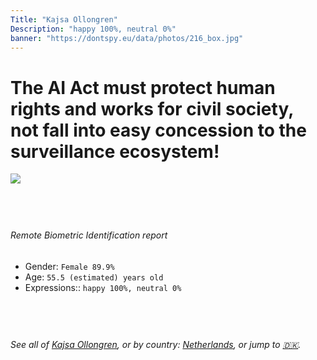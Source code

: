 ```yaml
---
Title: "Kajsa Ollongren"
Description: "happy 100%, neutral 0%"
banner: "https://dontspy.eu/data/photos/216_box.jpg"
---
```


# The AI Act must protect human rights and works for civil society, not fall into easy concession to the surveillance ecosystem!

<link rel="stylesheet" type="text/css" href="/css/blog.css" />

<div class="is-fake" hidden>

_This is a **fake picture**_, we collect these anyway [because the AI Act](why-deepfake) negotiation moves in a way that would create more mess in our lives! for a longer explanation, read [The Dual Threat: How Losing the Biometric Battle Fuels Deepfake Proliferation](/blog/the-dual-threat-how-losing-the-biometric-battle-fuels-deepfake-proliferation/)

</div>

<!-- <img src="https://dontspy.eu/data/photos/54_box.jpg" /> -->
<img src="https://dontspy.eu/data/photos/216_box.jpg" />

## <br>

###### Remote Biometric Identification report

* <span class="label">Gender:</span> `Female 89.9%`
* <span class="label">Age:</span> `55.5 (estimated) years old`
* <span class="label">Expressions::</span> `happy 100%, neutral 0%`

## <br>

###### See all of [Kajsa Ollongren](/policymaker#Kajsa%20Ollongren), or by country: [Netherlands](/country#Netherlands), or jump to [🇩🇰](/x/190).

## <br>
